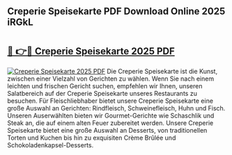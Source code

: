 ## Creperie Speisekarte PDF Download Online 2025 iRGkL

# <h2><a href="http://gcb12n3.nevu.top/?p=Creperie+Speisekarte">🔗 👉🔴 Creperie Speisekarte 2025 PDF</a></h2>

[![Creperie Speisekarte 2025 PDF](https://i.imgur.com/dBaPXMq.png)](http://gcb12n3.nevu.top/?p=Creperie+Speisekarte)
Die Creperie Speisekarte ist die Kunst, zwischen einer Vielzahl von Gerichten zu wählen. Wenn Sie nach einem leichten und frischen Gericht suchen, empfehlen wir Ihnen, unseren Salatbereich auf der Creperie Speisekarte unseres Restaurants zu besuchen. Für Fleischliebhaber bietet unsere Creperie Speisekarte eine große Auswahl an Gerichten: Rindfleisch, Schweinefleisch, Huhn und Fisch. Unseren Auserwählten bieten wir Gourmet-Gerichte wie Schaschlik und Steak an, die auf einem alten Feuer zubereitet werden. Unsere Creperie Speisekarte bietet eine große Auswahl an Desserts, von traditionellen Torten und Kuchen bis hin zu exquisiten Crème Brûlée und Schokoladenkapsel-Desserts.

